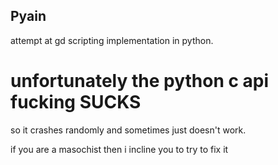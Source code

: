 ## Pyain
attempt at gd scripting implementation in python. 

# unfortunately the python c api fucking SUCKS
so it crashes randomly and sometimes just doesn't work. 

if you are a masochist then i incline you to try to fix it